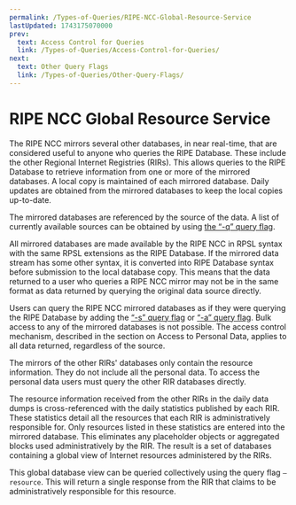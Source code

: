 ```yaml
---
permalink: /Types-of-Queries/RIPE-NCC-Global-Resource-Service
lastUpdated: 1743175070000
prev:
  text: Access Control for Queries
  link: /Types-of-Queries/Access-Control-for-Queries/
next:
  text: Other Query Flags
  link: /Types-of-Queries/Other-Query-Flags/
---
```


# RIPE NCC Global Resource Service

The RIPE NCC mirrors several other databases, in near real-time, that are considered useful to anyone who queries the RIPE Database. These include the other Regional Internet Registries (RIRs). This allows queries to the RIPE Database to retrieve information from one or more of the mirrored databases. A local copy is maintained of each mirrored database. Daily updates are obtained from the mirrored databases to keep the local copies up-to-date.

The mirrored databases are referenced by the source of the data. A list of currently available sources can be obtained by using [the “-q” query flag](../Types-of-Queries/Other-Query-Flags/#the--q-query-flag).

All mirrored databases are made available by the RIPE NCC in RPSL syntax with the same RPSL extensions as the RIPE Database. If the mirrored data stream has some other syntax, it is converted into RIPE Database syntax before submission to the local database copy. This means that the data returned to a user who queries a RIPE NCC mirror may not be in the same format as data returned by querying the original data source directly.

Users can query the RIPE NCC mirrored databases as if they were querying the RIPE Database by adding the [“-s” query flag](../Types-of-Queries/Other-Query-Flags/#the--s---sources-query-flag) or [“-a” query flag](../Types-of-Queries/Other-Query-Flags/#the--a---all-sources-query-flag). Bulk access to any of the mirrored databases is not possible. The access control mechanism, described in the section on Access to Personal Data, applies to all data returned, regardless of the source.

The mirrors of the other RIRs' databases only contain the resource information. They do not include all the personal data. To access the personal data users must query the other RIR databases directly.

The resource information received from the other RIRs in the daily data dumps is cross-referenced with the daily statistics published by each RIR. These statistics detail all the resources that each RIR is administratively responsible for. Only resources listed in these statistics are entered into the mirrored database. This eliminates any placeholder objects or aggregated blocks used administratively by the RIR. The result is a set of databases containing a global view of Internet resources administered by the RIRs.

This global database view can be queried collectively using the query flag `—resource`. This will return a single response from the RIR that claims to be administratively responsible for this resource.
